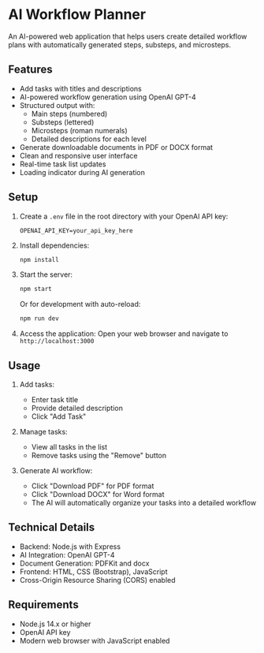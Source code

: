 # AI Workflow Planner

An AI-powered web application that helps users create detailed workflow plans with automatically generated steps, substeps, and microsteps.

## Features

- Add tasks with titles and descriptions
- AI-powered workflow generation using OpenAI GPT-4
- Structured output with:
  - Main steps (numbered)
  - Substeps (lettered)
  - Microsteps (roman numerals)
  - Detailed descriptions for each level
- Generate downloadable documents in PDF or DOCX format
- Clean and responsive user interface
- Real-time task list updates
- Loading indicator during AI generation

## Setup

1. Create a `.env` file in the root directory with your OpenAI API key:
   ```
   OPENAI_API_KEY=your_api_key_here
   ```

2. Install dependencies:
   ```bash
   npm install
   ```

3. Start the server:
   ```bash
   npm start
   ```
   Or for development with auto-reload:
   ```bash
   npm run dev
   ```

4. Access the application:
   Open your web browser and navigate to `http://localhost:3000`

## Usage

1. Add tasks:
   - Enter task title
   - Provide detailed description
   - Click "Add Task"

2. Manage tasks:
   - View all tasks in the list
   - Remove tasks using the "Remove" button

3. Generate AI workflow:
   - Click "Download PDF" for PDF format
   - Click "Download DOCX" for Word format
   - The AI will automatically organize your tasks into a detailed workflow

## Technical Details

- Backend: Node.js with Express
- AI Integration: OpenAI GPT-4
- Document Generation: PDFKit and docx
- Frontend: HTML, CSS (Bootstrap), JavaScript
- Cross-Origin Resource Sharing (CORS) enabled

## Requirements

- Node.js 14.x or higher
- OpenAI API key
- Modern web browser with JavaScript enabled 